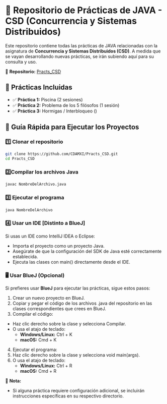 # 📌 Repositorio de Prácticas de JAVA - CSD (Concurrencia y Sistemas Distribuidos)  

Este repositorio contiene todas las prácticas de JAVA relacionadas con la asignatura de **Concurrencia y Sistemas Distribuidos (CSD)**. A medida que se vayan desarrollando nuevas prácticas, se irán subiendo aquí para su consulta y uso.  

🔗 **Repositorio:** [Practs_CSD](https://github.com/CDAMXI/Practs_CSD.git)  

## 📂 Prácticas Incluidas
- ✅ **Práctica 1:** Piscina  (2 sesiones)
- ✅ **Práctica 2:** Problema de los 5 filósofos (1 sesión)
- ✅ **Práctica 3:** Hormigas / Interbloqueo ()

## 🚀 Guía Rápida para Ejecutar los Proyectos  

### 1️⃣ Clonar el repositorio  
```bash
git clone https://github.com/CDAMXI/Practs_CSD.git
cd Practs_CSD
```
### 2️⃣Compilar los archivos Java
```bash
javac NombreDelArchivo.java
```
### 3️⃣ Ejecutar el programa
```bash
java NombreDelArchivo
```
### 4️⃣ Usar un IDE [Distinto a BlueJ]
Si usas un IDE como IntelliJ IDEA o Eclipse:
- Importa el proyecto como un proyecto Java.
- Asegúrate de que la configuración del SDK de Java esté correctamente establecida.
- Ejecuta las clases con main() directamente desde el IDE.

### 🖥️ Usar BlueJ (Opcional)
Si prefieres usar **BlueJ** para ejecutar las prácticas, sigue estos pasos:
1. Crear un nuevo proyecto en BlueJ.
2. Copiar y pegar el código de los archivos .java del repositorio en las clases correspondientes que crees en BlueJ.
3. Compilar el código:
- Haz clic derecho sobre la clase y selecciona Compilar.
- O usa el atajo de teclado:
    - **Windows/Linux:** Ctrl + K
    - **macOS:** Cmd + K

4. Ejecutar el programa:
5. Haz clic derecho sobre la clase y selecciona void main(args).
6. O usa el atajo de teclado:
    - **Windows/Linux:** Ctrl + R
    - **macOS:** Cmd + R

📌 **Nota:** 
- Si alguna práctica requiere configuración adicional, se incluirán instrucciones específicas en su respectivo directorio.
